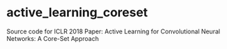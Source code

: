 # active_learning_coreset
Source code for ICLR 2018 Paper: Active Learning for Convolutional Neural Networks: A Core-Set Approach
